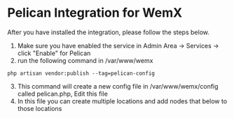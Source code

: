 # Pelican Integration for WemX

After you have installed the integration, please follow the steps below.

1. Make sure you have enabled the service in Admin Area -> Services -> click "Enable" for Pelican
2. run the following command in /var/www/wemx
```
php artisan vendor:publish --tag=pelican-config
```

3. This command will create a new config file in /var/www/wemx/config called pelican.php, Edit this file
4. In this file you can create multiple locations and add nodes that below to those locations
